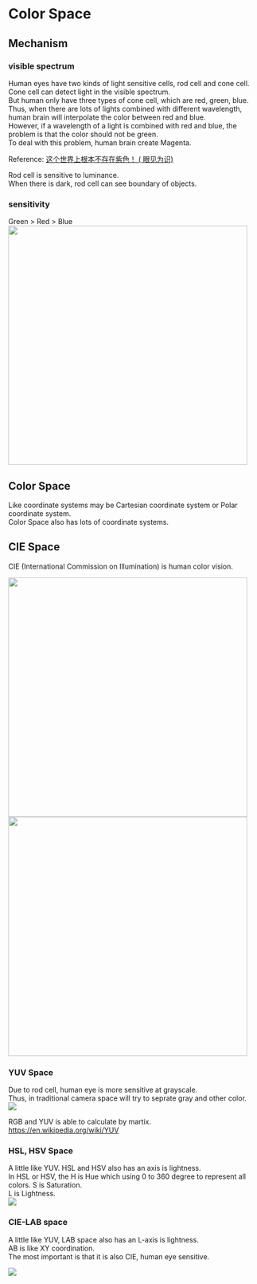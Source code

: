 # Color Space

## Mechanism

### visible spectrum
Human eyes have two kinds of light sensitive cells, rod cell and cone cell.  
Cone cell can detect light in the visible spectrum.  
But human only have three types of cone cell, which are red, green, blue.  
Thus, when there are lots of lights combined with different wavelength, human brain will interpolate the color between red and blue.  
However, if a wavelength of a light is combined with red and blue, the problem is that the color should not be green.  
To deal with this problem, human brain create Magenta.

Reference: [这个世界上根本不存在紫色！ ( 眼见为识)](https://www.youtube.com/watch?v=vv79wigS-4I)

Rod cell is sensitive to luminance.  
When there is dark, rod cell can see boundary of objects.

### sensitivity
Green > Red > Blue
<img src="https://qph.cf2.quoracdn.net/main-qimg-de71b9bcbb3a8503ea1b8c968a9f2b29" Height="480" />

## Color Space
Like coordinate systems may be Cartesian coordinate system or Polar coordinate system.  
Color Space also has lots of coordinate systems.

## CIE Space
CIE (International Commission on Illumination) is human color vision.

<img src="https://upload.wikimedia.org/wikipedia/commons/thumb/1/1e/CIE1931xy_gamut_comparison.svg/800px-CIE1931xy_gamut_comparison.svg.png" Height="480" />
<img src="https://upload.wikimedia.org/wikipedia/commons/thumb/3/37/Colorspace.png/220px-Colorspace.png" Height="480" />


### YUV Space
Due to rod cell, human eye is more sensitive at grayscale.  
Thus, in traditional camera space will try to seprate gray and other color.  
<img src="https://upload.wikimedia.org/wikipedia/commons/thumb/2/29/Barn-yuv.png/200px-Barn-yuv.png" />

RGB and YUV is able to calculate by martix.  
https://en.wikipedia.org/wiki/YUV


### HSL, HSV Space
A little like YUV. HSL and HSV also has an axis is lightness.  
In HSL or HSV, the H is Hue which using 0 to 360 degree to represent all colors.
S is Saturation.   
L is Lightness.  
<img src="https://upload.wikimedia.org/wikipedia/commons/thumb/a/a0/Hsl-hsv_models.svg/290px-Hsl-hsv_models.svg.png" />

### CIE-LAB space
A little like YUV, LAB space also has an L-axis is lightness.  
AB is like XY coordination.  
The most important is that it is also CIE, human eye sensitive.

<img src="https://www.researchgate.net/profile/Sudhir-Shukla-3/publication/23789543/figure/fig3/AS:276894424551429@1443028183655/The-cubical-CIE-Lab-color-space.png" />
